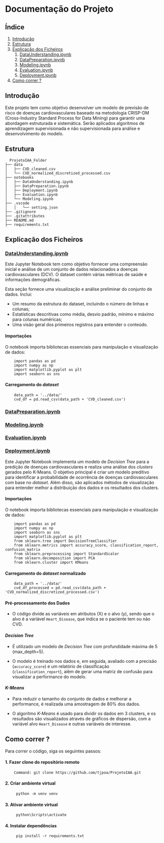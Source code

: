 # Documentação do Projeto

## Índice

1. [Introdução](#introduction)
2. [Estrutura](#app-structure)
3. [Explicação dos Ficheiros](#files-explanation)
    1. [DataUnderstanding.ipynb](#dataunderstandingipynb)
    2. [DataPreparation.ipynb](#datapreparationipynb)
    3. [Modeling.ipynb](#modelingipynb)
    4. [Evaluation.ipynb](#evaluationipynb)
    5. [Deployment.ipynb](#deploymentipynb)
4. [Como correr ?](#HowtoRuntheApp)

## Introdução
Este projeto tem como objetivo desenvolver um modelo de previsão de risco de doenças cardiovasculares baseado na metodologia CRISP-DM (Cross-Industry Standard Process for Data Mining) para garantir uma abordagem estruturada e sistemática. Serão aplicados algoritmos de aprendizagem supervisionada e não supervisionada para análise e desenvolvimento do modelo. 

## Estrutura

```
  ProjetoIAA_Folder      
├── data
│   ├── CVD_cleaned.csv
│   └── CVD_normalized_discretized_processed.csv
├── notebooks
│   ├── DataUnderstanding.ipynb
│   ├── DataPreparation.ipynb
│   ├── Deployment.ipynb
│   ├── Evaluation.ipynb
│   └── Modeling.ipynb
├── .vscode
│   │   └── setting.json
├── .gitignore
├── .gitattributes
├── README.md
├── requirements.txt
```

## Explicação dos Ficheiros
### [DataUnderstanding.ipynb](notebooks/DataUnderstanding.ipynb)
Este Jupyter Notebook tem como objetivo fornecer uma compreensão inicial e análise de um conjunto de dados relacionados a doenças cardiovasculares (DCV). O dataset contém várias métricas de saúde e informações demográficas.

Esta seção fornece uma visualização e análise preliminar do conjunto de dados. Inclui:
* Um resumo da estrutura do dataset, incluindo o número de linhas e colunas;
* Estatísticas descritivas como média, desvio padrão, mínimo e máximo para colunas numéricas;
* Uma visão geral dos primeiros registros para entender o conteúdo.

#### Importações
O notebook importa bibliotecas essenciais para manipulação e visualização de dados:

        import pandas as pd
        import numpy as np
        import matplotlib.pyplot as plt
        import seaborn as sns

#### Carregamento do *dataset*

        data_path = '../data/'
        cvd_df = pd.read_csv(data_path + 'CVD_cleaned.csv')

### [DataPreparation.ipynb](notebooks/DataPreparation.ipynb)

### [Modeling.ipynb](notebooks/Modeling.ipynb)
### [Evaluation.ipynb](notebooks/Evaluation.ipynb)

### [Deployment.ipynb](notebooks/Deployment.ipynb)
Este Jupyter Notebook implementa um modelo de *Decision Tree* para a predição de doenças cardiovasculares e realiza uma análise dos *clusters* gerados pelo K-Means. O objetivo principal é criar um modelo preditivo para identificar a probabilidade de ocorrência de doenças cardiovasculares com base no *dataset*. Além disso, são aplicados métodos de visualização para entender melhor a distribuição dos dados e os resultados dos clusters.

#### Importações
O notebook importa bibliotecas essenciais para manipulação e visualização de dados:

        import pandas as pd
        import numpy as np
        import seaborn as sns
        import matplotlib.pyplot as plt
        from sklearn.tree import DecisionTreeClassifier
        from sklearn.metrics import accuracy_score, classification_report, confusion_matrix
        from sklearn.preprocessing import StandardScaler
        from sklearn.decomposition import PCA
        from sklearn.cluster import KMeans

#### Carregamento do *dataset* normalizado

        data_path = '../data/' 
        cvd_df_processed = pd.read_csv(data_path + 'CVD_normalized_discretized_processed.csv')

#### Pré-processamento dos Dados
* O código divide as variáveis em atributos (X) e o alvo (y), sendo que o alvo é a variável `Heart_Disease`, que indica se o paciente tem ou não CVD.

#### *Decision Tree* 
* É utilizado um modelo de *Decision Tree* com profundidade máxima de 5 (max_depth=5).

* O modelo é treinado nos dados e, em seguida, avaliado com a precisão (`accuracy_score`) e um relatório de classificação (`classification_report`), além de gerar uma matriz de confusão para visualizar a performance do modelo.

#### *K-Means*

*  Para reduzir o tamanho do conjunto de dados e melhorar a performance, é realizada uma amostragem de 80% dos dados.

* O algoritmo *K-Means* é usado para dividir os dados em 3 clusters, e os resultados são visualizados através de gráficos de dispersão, com a variável alvo `Heart_Disease` e outras variáveis de interesse.










## Como correr ?

Para correr o código, siga os seguintes passos:
#### 1. Fazer clone do repositório remoto
        Command: git clone https://github.com/tjpoa/ProjetoIAA.git

#### 2. Criar ambiente virtual
         python -m venv venv

#### 3. Ativar ambiente virtual
         python\Scripts\activate

#### 4. Instalar dependências
         pip install -r requirements.txt


